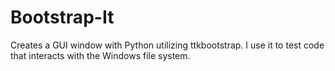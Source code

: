 # Bootstrap-It
Creates a GUI window with Python utilizing ttkbootstrap. I use it to test code that interacts with the Windows file system.
